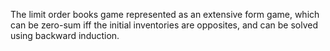 The limit order books game represented as an extensive form game, which can be zero-sum iff the initial inventories are opposites, and can be solved using backward induction.